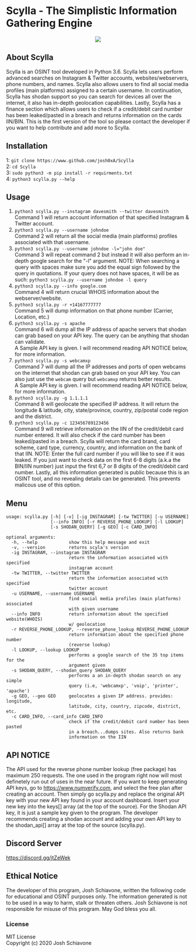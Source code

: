 # Scylla - The Simplistic Information Gathering Engine
<p align="center">
  <img src="https://github.com/josh0xA/Scylla/blob/master/imgs/Screen%20Shot%202020-05-10%20at%206.43.35%20AM.png?raw=true">
</p>

## About Scylla
Scylla is an OSINT tool developed in Python 3.6. Scylla lets users perform advanced searches on Instagram & Twitter accounts, websites/webservers, phone numbers, and names. Scylla also allows users to find all social media profiles (main platforms) assigned to a certain username. In continuation, Scylla has shodan support so you can search for devices all over the internet, it also has in-depth geolocation capabilities. Lastly, Scylla has a finance section which allows users to check if a credit/debit card number has been leaked/pasted in a breach and returns information on the cards IIN/BIN. This is the first version of the tool so please contact the developer if you want to help contribute and add more to Scylla.

## Installation
1: ```git clone https://www.github.com/josh0xA/Scylla```<br/>
2: ```cd Scylla```<br/>
3: ```sudo python3 -m pip install -r requirments.txt```<br/>
4: ```python3 scylla.py --help```<br/>

## Usage
1. ```python3 scylla.py --instagram davesmith --twitter davesmith```<br/>
Command 1 will return account information of that specified Instagram & Twitter account.<br/>
2. ```python3 scylla.py --username johndoe```<br/>
Command 2 will return all the social media (main platforms) profiles associated with that username.<br/>
3. ```python3 scylla.py --username johndoe -l="john doe"```<br/>
Command 3 will repeat command 2 but instead it will also perform an in-depth google search for the "-l" argument. NOTE: When searching a query with spaces make sure you add the equal sign followed by the query in quotations. If your query does not have spaces, it will be as such: ```python3 scylla.py --username johndoe -l query```<br/>
4. ```python3 scylla.py --info google.com```<br/>
Command 4 will return crucial WHOIS information about the webserver/website.
5. ```python3 scylla.py -r +14167777777```<br/>
Command 5 will dump information on that phone number (Carrier, Location, etc.)<br/>
6. ```python3 scylla.py -s apache```<br/>
Command 6 will dump all the IP address of apache servers that shodan can grab based on your API key. The query can be anything that shodan can validate.<br/>
A Sample API key is given. I will recommend reading API NOTICE below, for more information.<br/>
7. ```python3 scylla.py -s webcamxp```<br/>
Command 7 will dump all the IP addresses and ports of open webcams on the internet that shodan can grab based on your API key. You can also just use the ``webcam`` query but ``webcamxp`` returns better results.<br/>
A Sample API key is given. I will recommend reading API NOTICE below, for more information.<br/>
8. ```python3 scylla.py -g 1.1.1.1```<br/>
Command 8 will geolocate the specified IP address. It will return the longitude & latitude, city, state/province, country, zip/postal code region and the district.<br/>
9. ```python3 scylla.py -c 123456789123456```<br/>
Command 9 will retrieve information on the IIN of the credit/debit card number entered. It will also check if the card number has been leaked/pasted in a breach. Scylla will return the card brand, card scheme, card type, currency, country, and information on the bank of that IIN. NOTE: Enter the full card number if you will like to see if it was leaked. If you just want to check data on the first 6-8 digits (a.k.a the BIN/IIN number) just input the first 6,7 or 8 digits of the credit/debit card number. Lastly, all this information generated is public because this is an OSINT tool, and no revealing details can be generated. This prevents malicous use of this option. 

## Menu
```
usage: scylla.py [-h] [-v] [-ig INSTAGRAM] [-tw TWITTER] [-u USERNAME]
                 [--info INFO] [-r REVERSE_PHONE_LOOKUP] [-l LOOKUP]
                 [-s SHODAN_QUERY] [-g GEO] [-c CARD_INFO]

optional arguments:
  -h, --help            show this help message and exit
  -v, --version         returns scyla's version
  -ig INSTAGRAM, --instagram INSTAGRAM
                        return the information associated with specified
                        instagram account
  -tw TWITTER, --twitter TWITTER
                        return the information associated with specified
                        twitter account
  -u USERNAME, --username USERNAME
                        find social media profiles (main platforms) associated
                        with given username
  --info INFO           return information about the specified website(WHOIS)
                        w/ geolocation
  -r REVERSE_PHONE_LOOKUP, --reverse_phone_lookup REVERSE_PHONE_LOOKUP
                        return information about the specified phone number
                        (reverse lookup)
  -l LOOKUP, --lookup LOOKUP
                        performs a google search of the 35 top items for the
                        argument given
  -s SHODAN_QUERY, --shodan_query SHODAN_QUERY
                        performs a an in-depth shodan search on any simple
                        query (i.e, 'webcamxp', 'voip', 'printer', 'apache')
  -g GEO, --geo GEO     geolocates a given IP address. provides: longitude,
                        latitude, city, country, zipcode, district, etc.
  -c CARD_INFO, --card_info CARD_INFO
                        check if the credit/debit card number has been pasted
                        in a breach...dumps sites. Also returns bank
                        information on the IIN
```
## API NOTICE
The API used for the reverse phone number lookup (free package) has maximum 250 requests. The one used in the program right now will most definetely run out of uses in the near future. If you want to keep generating API keys, go to https://www.numverify.com, and select the free plan after creating an account. Then simply go scylla.py and replace the original API key with your new API key found in your account dashboard. Insert your new key into the keys[] array (at the top of the source). For the Shodan API key, it is just a sample key given to the program. The developer recommends creating a shodan account and adding your own API key to the shodan_api[] array at the top of the source (scylla.py). 

## Discord Server
https://discord.gg/jtZeWek

## Ethical Notice
The developer of this program, Josh Schiavone, written the following code for educational and OSINT purposes only. The information generated is not to be used in a way to harm, stalk or threaten others. Josh Schiavone is not responsible for misuse of this program. May God bless you all.

### License
MIT License<br/>
Copyright (c) 2020 Josh Schiavone
